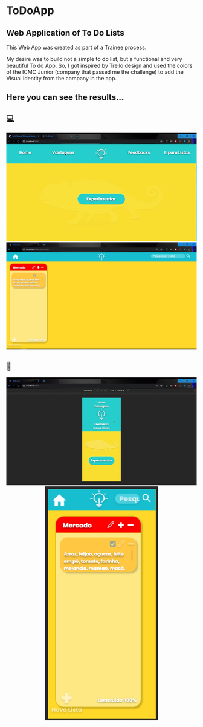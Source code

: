 # ToDoApp
## Web Application of To Do Lists

This Web App was created as part of a Trainee process.

My desire was to build not a simple to do list, but a functional and very beautiful To do App. So, I got inspired by Trello design and used the colors of the ICMC Junior (company that passed me the challenge) to add the Visual Identity from the company in the app.

## Here you can see the results...

## :computer:
<p align="center" > 
    <img src="/_images/home-page.gif" width="600">
    <img src="/_images/to-do-page.PNG" width="600">
</p>

## :iphone:
<p align="center">
    <img src="/_images/mob-home-page.gif" width="600">
    <img src="/_images/mob-to-do-page.PNG" width="300">
</p>